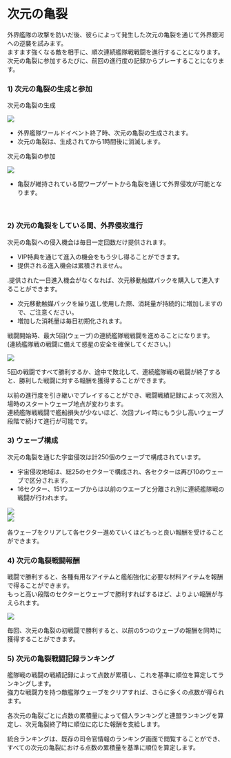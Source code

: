 ﻿# 次元の亀裂

外界艦隊の攻撃を防いだ後、彼らによって発生した次元の亀裂を通じて外界銀河への逆襲を試みます。<br>
ますます強くなる敵を相手に、順次連続艦隊戦戦闘を進行することになります。<br>
次元の亀裂に参加するたびに、前回の進行度の記録からプレーすることになります。
<br>

### 1) 次元の亀裂の生成と参加

次元の亀裂の生成

![](http://astrokings.s3.amazonaws.com/html/img/help/505_01.jpg)
- 外界艦隊ワールドイベント終了時、次元の亀裂の生成されます。
- 次元の亀裂は、生成されてから1時間後に消滅します。

次元の亀裂の参加

![](http://astrokings.s3.amazonaws.com/html/img/help/505_02.jpg)
- 亀裂が維持されている間ワープゲートから亀裂を通じて外界侵攻が可能となります。

<br>

### 2) 次元の亀裂をしている間、外界侵攻進行

次元の亀裂への侵入機会は毎日一定回数だけ提供されます。
- VIP特典を通じて進入の機会をもう少し得ることができます。
- 提供される進入機会は累積されません。

.提供された一日進入機会がなくなれば、次元移動触媒パックを購入して進入することができます。
- 次元移動触媒パックを繰り返し使用した際、消耗量が持続的に増加しますので、ご注意ください。
- 増加した消耗量は毎日初期化されます。

戦闘開始時、最大5回(ウェーブ)の連続艦隊戦戦闘を進めることになります。<br>
(連続艦隊戦の戦闘に備えて惑星の安全を確保してください。)

![](http://astrokings.s3.amazonaws.com/html/img/help/505_03.jpg)

5回の戦闘ですべて勝利するか、途中で敗北して、連続艦隊戦の戦闘が終了すると、勝利した戦闘に対する報酬を獲得することができます。

以前の進行度を引き継いでプレイすることができ、戦闘戦績記録によって次回入場時のスタートウェーブ地点が変わります。<br>
連続艦隊戦戦闘で艦船損失が少ないほど、次回プレイ時にもう少し高いウェーブ段階で続けて進行が可能です。
<br>

### 3) ウェーブ構成

次元の亀裂を通じた宇宙侵攻は計250個のウェーブで構成されています。<br>
- 宇宙侵攻地域は、総25のセクターで構成され、各セクターは再び10のウェーブで区分されます。
- 16セクター、151ウエーブからは以前のウエーブと分離され別に連続艦隊戦の戦闘が行われます。<br>


![](http://astrokings.s3.amazonaws.com/html/img/help/505_04.jpg)<br>
![](http://astrokings.s3.amazonaws.com/html/img/help/505_05.jpg)


各ウェーブをクリアして各セクター進めていくほどもっと良い報酬を受けることができます。
<br>

### 4) 次元の亀裂戦闘報酬

戦闘で勝利すると、各種有用なアイテムと艦船強化に必要な材料アイテムを報酬で得ることができます。<br>
もっと高い段階のセクターとウェーブで勝利すればするほど、よりよい報酬が与えられます。

![](http://astrokings.s3.amazonaws.com/html/img/help/505_06.jpg)

毎回、次元の亀裂の初戦闘で勝利すると、以前の5つのウェーブの報酬を同時に獲得することができます。
<br>

### 5) 次元の亀裂戦闘記録ランキング

艦隊戦の戦闘の戦績記録によって点数が累積し、これを基準に順位を算定してランキングします。<br>
強力な戦闘力を持つ敵艦隊ウェーブをクリアすれば、さらに多くの点数が得られます。

各次元の亀裂ごとに点数の累積量によって個人ランキングと連盟ランキングを算定し、次元亀裂終了時に順位に応じた報酬を支給します。

統合ランキングは、既存の司令官情報のランキング画面で閲覧することができ、すべての次元の亀裂における点数の累積量を基準に順位を算定します。
